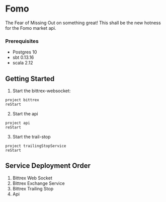 # Fomo

The Fear of Missing Out on something great! This shall be the new hotness for the Fomo market api.


### Prerequisites

* Postgres 10
* sbt 0.13.16
* scala 2.12

## Getting Started
1. Start the bittrex-websocket:
```
project bittrex
reStart
```

2. Start the api
```
project api
reStart
```

3. Start the trail-stop
```
project trailingStopService
reStart
```


## Service Deployment Order
1. Bittrex Web Socket
2. Bittrex Exchange Service
3. Bittrex Trailing Stop
4. Api







